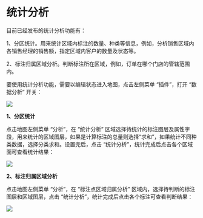 # 统计分析

目前已经发布的统计分析功能有：

1、分区统计。用来统计区域内标注的数量、种类等信息，例如，分析销售区域内各销售经理的销售额，指定区域内客户的数量及状态等。

2、标注归属区域分析。判断标注所在区域，例如，订单在哪个门店的管辖范围内。

要使用统计分析功能，需要以编辑状态进入地图，点击左侧菜单 “插件”，打开 “数据分析” 开关：

![](http://pic.dituwuyou.com/map%2Fpicture%2Fstatistic-analysis.png)

**1、分区统计**

点击地图左侧菜单 “分析”，在 “统计分析” 区域选择待统计的标注图层及属性字段，用来统计的区域图层，如果是计算标注的总量则选择“求和”，如果统计不同种类数据，选择分类求和。设置完后，点击 “统计分析”，统计完成后点击各个区域面可查看统计结果：

![](http://pic.dituwuyou.com/map%2Fpicture%2Fstatistic-analysis1.png)


**2、标注归属区域分析**

点击地图左侧菜单 “分析”，在 “标注点区域归属分析” 区域内，选择待判断的标注图层和区域图层，点击 “统计分析”，统计完成后点击各个标注可查看判断结果：

![](http://pic.dituwuyou.com/map%2Fpicture%2Fstatistic-analysis-2.png)

